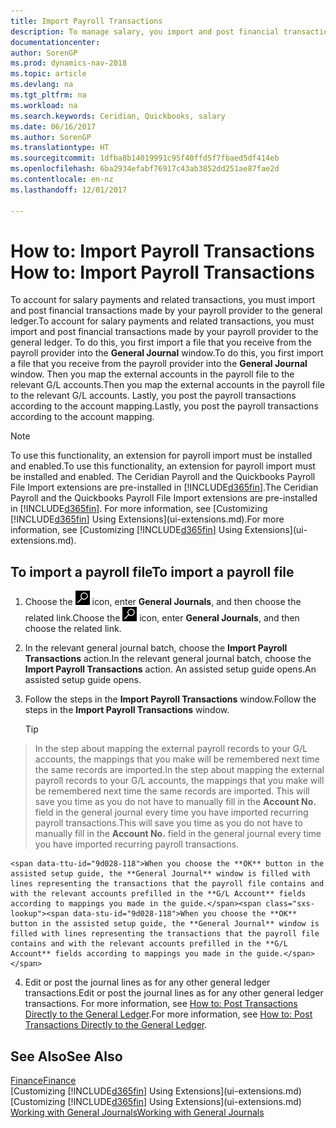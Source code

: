 ```yaml
---
title: Import Payroll Transactions
description: To manage salary, you import and post financial transactions from your payroll provider to the general ledger, using a payroll extension such as Ceridian or Quickbooks.
documentationcenter: 
author: SorenGP
ms.prod: dynamics-nav-2018
ms.topic: article
ms.devlang: na
ms.tgt_pltfrm: na
ms.workload: na
ms.search.keywords: Ceridian, Quickbooks, salary
ms.date: 06/16/2017
ms.author: SorenGP
ms.translationtype: HT
ms.sourcegitcommit: 1dfba8b14019991c95f40ffd5f7fbaed5df414eb
ms.openlocfilehash: 6ba2934efabf76917c43ab3852dd251ae87fae2d
ms.contentlocale: en-nz
ms.lasthandoff: 12/01/2017

---
```

# <a name="how-to-import-payroll-transactions"></a><span data-ttu-id="9d028-103">How to: Import Payroll Transactions </span><span class="sxs-lookup"><span data-stu-id="9d028-103">How to: Import Payroll Transactions</span></span>
<span data-ttu-id="9d028-104">To account for salary payments and related transactions, you must import and post financial transactions made by your payroll provider to the general ledger.</span><span class="sxs-lookup"><span data-stu-id="9d028-104">To account for salary payments and related transactions, you must import and post financial transactions made by your payroll provider to the general ledger.</span></span> <span data-ttu-id="9d028-105">To do this, you first import a file that you receive from the payroll provider into the **General Journal** window.</span><span class="sxs-lookup"><span data-stu-id="9d028-105">To do this, you first import a file that you receive from the payroll provider into the **General Journal** window.</span></span> <span data-ttu-id="9d028-106">Then you map the external accounts in the payroll file to the relevant G/L accounts.</span><span class="sxs-lookup"><span data-stu-id="9d028-106">Then you map the external accounts in the payroll file to the relevant G/L accounts.</span></span> <span data-ttu-id="9d028-107">Lastly, you post the payroll transactions according to the account mapping.</span><span class="sxs-lookup"><span data-stu-id="9d028-107">Lastly, you post the payroll transactions according to the account mapping.</span></span>

> [!NOTE]  
>   <span data-ttu-id="9d028-108">To use this functionality, an extension for payroll import must be installed and enabled.</span><span class="sxs-lookup"><span data-stu-id="9d028-108">To use this functionality, an extension for payroll import must be installed and enabled.</span></span> <span data-ttu-id="9d028-109">The Ceridian Payroll and the Quickbooks Payroll File Import extensions are pre-installed in [!INCLUDE[d365fin](includes/d365fin_md.md)].</span><span class="sxs-lookup"><span data-stu-id="9d028-109">The Ceridian Payroll and the Quickbooks Payroll File Import extensions are pre-installed in [!INCLUDE[d365fin](includes/d365fin_md.md)].</span></span> <span data-ttu-id="9d028-110">For more information, see [Customizing [!INCLUDE[d365fin](includes/d365fin_md.md)] Using Extensions](ui-extensions.md).</span><span class="sxs-lookup"><span data-stu-id="9d028-110">For more information, see [Customizing [!INCLUDE[d365fin](includes/d365fin_md.md)] Using Extensions](ui-extensions.md).</span></span>

## <a name="to-import-a-payroll-file"></a><span data-ttu-id="9d028-111">To import a payroll file</span><span class="sxs-lookup"><span data-stu-id="9d028-111">To import a payroll file</span></span>
1. <span data-ttu-id="9d028-112">Choose the ![Search for Page or Report](media/ui-search/search_small.png "Search for Page or Report icon") icon, enter **General Journals**, and then choose the related link.</span><span class="sxs-lookup"><span data-stu-id="9d028-112">Choose the ![Search for Page or Report](media/ui-search/search_small.png "Search for Page or Report icon") icon, enter **General Journals**, and then choose the related link.</span></span>
2. <span data-ttu-id="9d028-113">In the relevant general journal batch, choose the **Import Payroll Transactions** action.</span><span class="sxs-lookup"><span data-stu-id="9d028-113">In the relevant general journal batch, choose the **Import Payroll Transactions** action.</span></span> <span data-ttu-id="9d028-114">An assisted setup guide opens.</span><span class="sxs-lookup"><span data-stu-id="9d028-114">An assisted setup guide opens.</span></span>
3. <span data-ttu-id="9d028-115">Follow the steps in the **Import Payroll Transactions** window.</span><span class="sxs-lookup"><span data-stu-id="9d028-115">Follow the steps in the **Import Payroll Transactions** window.</span></span>

    > [!TIP]  
>   <span data-ttu-id="9d028-116">In the step about mapping the external payroll records to your G/L accounts, the mappings that you make will be remembered next time the same records are imported.</span><span class="sxs-lookup"><span data-stu-id="9d028-116">In the step about mapping the external payroll records to your G/L accounts, the mappings that you make will be remembered next time the same records are imported.</span></span> <span data-ttu-id="9d028-117">This will save you time as you do not have to manually fill in the **Account No.** field in the general journal every time you have imported recurring payroll transactions.</span><span class="sxs-lookup"><span data-stu-id="9d028-117">This will save you time as you do not have to manually fill in the **Account No.** field in the general journal every time you have imported recurring payroll transactions.</span></span>   

    <span data-ttu-id="9d028-118">When you choose the **OK** button in the assisted setup guide, the **General Journal** window is filled with lines representing the transactions that the payroll file contains and with the relevant accounts prefilled in the **G/L Account** fields according to mappings you made in the guide.</span><span class="sxs-lookup"><span data-stu-id="9d028-118">When you choose the **OK** button in the assisted setup guide, the **General Journal** window is filled with lines representing the transactions that the payroll file contains and with the relevant accounts prefilled in the **G/L Account** fields according to mappings you made in the guide.</span></span>
4. <span data-ttu-id="9d028-119">Edit or post the journal lines as for any other general ledger transactions.</span><span class="sxs-lookup"><span data-stu-id="9d028-119">Edit or post the journal lines as for any other general ledger transactions.</span></span> <span data-ttu-id="9d028-120">For more information, see [How to: Post Transactions Directly to the General Ledger](finance-how-post-transactions-directly.md).</span><span class="sxs-lookup"><span data-stu-id="9d028-120">For more information, see [How to: Post Transactions Directly to the General Ledger](finance-how-post-transactions-directly.md).</span></span>   

## <a name="see-also"></a><span data-ttu-id="9d028-121">See Also</span><span class="sxs-lookup"><span data-stu-id="9d028-121">See Also</span></span>
[<span data-ttu-id="9d028-122">Finance</span><span class="sxs-lookup"><span data-stu-id="9d028-122">Finance</span></span>](finance.md)  
<span data-ttu-id="9d028-123">[Customizing [!INCLUDE[d365fin](includes/d365fin_md.md)] Using Extensions](ui-extensions.md)</span><span class="sxs-lookup"><span data-stu-id="9d028-123">[Customizing [!INCLUDE[d365fin](includes/d365fin_md.md)] Using Extensions](ui-extensions.md)</span></span>  
[<span data-ttu-id="9d028-124">Working with General Journals</span><span class="sxs-lookup"><span data-stu-id="9d028-124">Working with General Journals</span></span>](ui-work-general-journals.md)  

